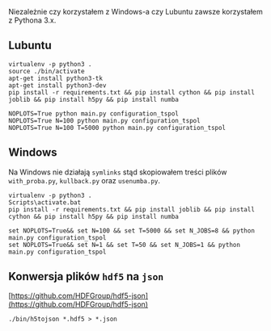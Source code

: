 Niezależnie czy korzystałem z Windows-a czy Lubuntu zawsze korzystałem z Pythona 3.x.

## Lubuntu

```
virtualenv -p python3 .
source ./bin/activate
apt-get install python3-tk
apt-get install python3-dev
pip install -r requirements.txt && pip install cython && pip install joblib && pip install h5py && pip install numba
```

```
NOPLOTS=True python main.py configuration_tspol
NOPLOTS=True N=100 python main.py configuration_tspol
NOPLOTS=True N=100 T=5000 python main.py configuration_tspol
```

## Windows

Na Windows nie działają `symlinks` stąd skopiowałem treści plików `with_proba.py`, `kullback.py` oraz `usenumba.py`.

```
virtualenv -p python3 .
Scripts\activate.bat
pip install -r requirements.txt && pip install joblib && pip install cython && pip install h5py && pip install numba
```

```
set NOPLOTS=True&& set N=100 && set T=5000 && set N_JOBS=8 && python main.py configuration_tspol
set NOPLOTS=True&& set N=1 && set T=50 && set N_JOBS=1 && python main.py configuration_tspol
```
## Konwersja plików `hdf5` na `json`

[https://github.com/HDFGroup/hdf5-json](https://github.com/HDFGroup/hdf5-json)

```
./bin/h5tojson *.hdf5 > *.json
```
